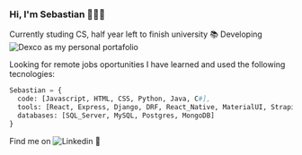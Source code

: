 ### Hi, I'm Sebastian 👋👨‍💻

Currently studing CS, half year left to finish university 📚
Developing ![Dexco](dexco.cl) as my personal portafolio

Looking for remote jobs oportunities
I have learned and used the following tecnologies:

```python
Sebastian = {
  code: [Javascript, HTML, CSS, Python, Java, C#],
  tools: [React, Express, Django, DRF, React_Native, MaterialUI, Strapi, Docker],
  databases: [SQL_Server, MySQL, Postgres, MongoDB]
}
```

Find me on ![Linkedin](https://www.linkedin.com/in/sebastian-nu%C3%B1ez-869553161) 💼

<!--
**Wes137/Wes137** is a ✨ _special_ ✨ repository because its `README.md` (this file) appears on your GitHub profile.

Here are some ideas to get you started:

- 🔭 I’m currently working on ...
- 🌱 I’m currently learning ...
- 👯 I’m looking to collaborate on ...
- 🤔 I’m looking for help with ...
- 💬 Ask me about ...
- 📫 How to reach me: ...
- 😄 Pronouns: ...
- ⚡ Fun fact: ...
-->
